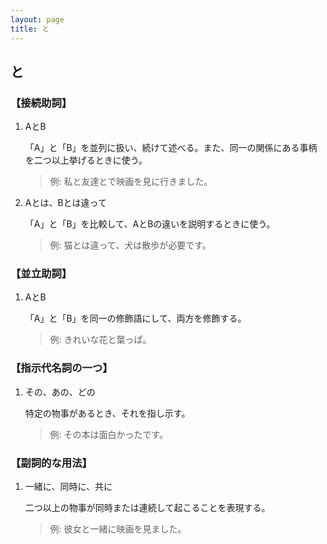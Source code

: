 ```yaml
---
layout: page
title: と
---
```

## と

### 【接続助詞】

1. AとB

    「A」と「B」を並列に扱い、続けて述べる。また、同一の関係にある事柄を二つ以上挙げるときに使う。
    >例: 私と友達とで映画を見に行きました。

2. Aとは、Bとは違って

    「A」と「B」を比較して、AとBの違いを説明するときに使う。
    >例: 猫とは違って、犬は散歩が必要です。

### 【並立助詞】

1. AとB

    「A」と「B」を同一の修飾語にして、両方を修飾する。
    >例: きれいな花と葉っぱ。

### 【指示代名詞の一つ】

1. その、あの、どの

    特定の物事があるとき、それを指し示す。
    >例: その本は面白かったです。

### 【副詞的な用法】

1. 一緒に、同時に、共に

    二つ以上の物事が同時または連続して起こることを表現する。
    >例: 彼女と一緒に映画を見ました。
